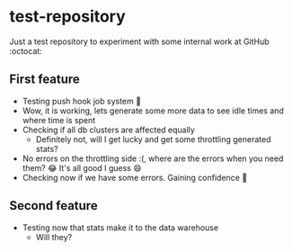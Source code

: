 # test-repository
Just a test repository to experiment with some internal work at GitHub :octocat:

## First feature
- Testing push hook job system 🎉
- Wow, it is working, lets generate some more data to see idle times and where time is spent
- Checking if all db clusters are affected equally
  - Definitely not, will I get lucky and get some throttling generated stats?
- No errors on the throttling side :(, where are the errors when you need them? 😂 It's all good I guess 😄
- Checking now if we have some errors. Gaining confidence 💪

## Second feature
- Testing now that stats make it to the data warehouse
  - Will they?
